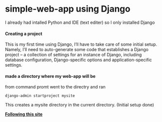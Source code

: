 # simple-web-app using Django
I already had intalled Python and IDE (text editer) so I only installed Django 

#### Creating a project
This is my first time using Django, I’ll have to take care of some initial setup. 
Namely, I’ll need to auto-generate some code that establishes a Django project – a collection of settings for an instance of Django, 
including database configuration, Django-specific options and application-specific settings.

#### made a directory where my web-app will be
from command promt went to the directry and ran
```
django-admin startproject mysite
```
This creates a mysite directory in the current directory. (Initial setup done)

**[Following this site](https://docs.djangoproject.com/en/3.0/intro/tutorial01/)**
